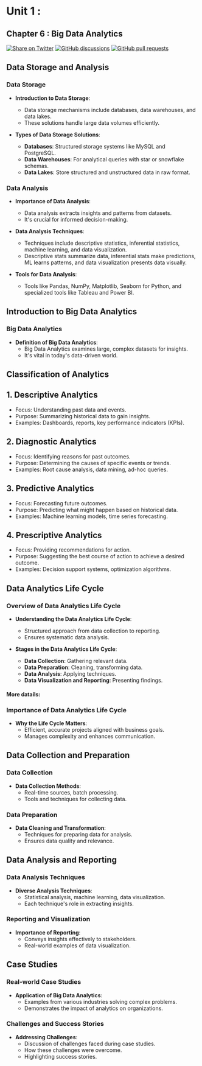 # Unit 1 : 
## Chapter 6 : Big Data Analytics
[![Share on Twitter](https://img.shields.io/badge/-Share%20on%20Twitter-blue?logo=twitter&style=flat-square)](https://twitter.com/intent/tweet?text=https%3A%2F%2Fgithub.com%2Fwhoami-anoint%2FBig-Data-Series)
[![GitHub discussions](https://img.shields.io/github/discussions/whoami-anoint/DevOps)](https://github.com/whoami-anoint/Big-Data-Series/discussions)
[![GitHub pull requests](https://img.shields.io/github/issues-pr/whoami-anoint/DevOps)](https://github.com/whoami-anoint/Big-Data-Series/pulls)

## Data Storage and Analysis

### Data Storage
- **Introduction to Data Storage**:
  - Data storage mechanisms include databases, data warehouses, and data lakes.
  - These solutions handle large data volumes efficiently.

- **Types of Data Storage Solutions**:
  - **Databases**: Structured storage systems like MySQL and PostgreSQL.
  - **Data Warehouses**: For analytical queries with star or snowflake schemas.
  - **Data Lakes**: Store structured and unstructured data in raw format.

### Data Analysis
- **Importance of Data Analysis**:
  - Data analysis extracts insights and patterns from datasets.
  - It's crucial for informed decision-making.

- **Data Analysis Techniques**:
  - Techniques include descriptive statistics, inferential statistics, machine learning, and data visualization.
  - Descriptive stats summarize data, inferential stats make predictions, ML learns patterns, and data visualization presents data visually.

- **Tools for Data Analysis**:
  - Tools like Pandas, NumPy, Matplotlib, Seaborn for Python, and specialized tools like Tableau and Power BI.

## Introduction to Big Data Analytics

### Big Data Analytics
- **Definition of Big Data Analytics**:
  - Big Data Analytics examines large, complex datasets for insights.
  - It's vital in today's data-driven world.

## Classification of Analytics

## 1. Descriptive Analytics

- Focus: Understanding past data and events.
- Purpose: Summarizing historical data to gain insights.
- Examples: Dashboards, reports, key performance indicators (KPIs).

## 2. Diagnostic Analytics

- Focus: Identifying reasons for past outcomes.
- Purpose: Determining the causes of specific events or trends.
- Examples: Root cause analysis, data mining, ad-hoc queries.

## 3. Predictive Analytics

- Focus: Forecasting future outcomes.
- Purpose: Predicting what might happen based on historical data.
- Examples: Machine learning models, time series forecasting.

## 4. Prescriptive Analytics

- Focus: Providing recommendations for action.
- Purpose: Suggesting the best course of action to achieve a desired outcome.
- Examples: Decision support systems, optimization algorithms.

## Data Analytics Life Cycle

### Overview of Data Analytics Life Cycle
- **Understanding the Data Analytics Life Cycle**:
  - Structured approach from data collection to reporting.
  - Ensures systematic data analysis.

- **Stages in the Data Analytics Life Cycle**:
  - **Data Collection**: Gathering relevant data.
  - **Data Preparation**: Cleaning, transforming data.
  - **Data Analysis**: Applying techniques.
  - **Data Visualization and Reporting**: Presenting findings.

#### More datails:

### Importance of Data Analytics Life Cycle
- **Why the Life Cycle Matters**:
  - Efficient, accurate projects aligned with business goals.
  - Manages complexity and enhances communication.

## Data Collection and Preparation

### Data Collection
- **Data Collection Methods**:
  - Real-time sources, batch processing.
  - Tools and techniques for collecting data.

### Data Preparation
- **Data Cleaning and Transformation**:
  - Techniques for preparing data for analysis.
  - Ensures data quality and relevance.

## Data Analysis and Reporting

### Data Analysis Techniques
- **Diverse Analysis Techniques**:
  - Statistical analysis, machine learning, data visualization.
  - Each technique's role in extracting insights.

### Reporting and Visualization
- **Importance of Reporting**:
  - Conveys insights effectively to stakeholders.
  - Real-world examples of data visualization.

## Case Studies

### Real-world Case Studies
- **Application of Big Data Analytics**:
  - Examples from various industries solving complex problems.
  - Demonstrates the impact of analytics on organizations.

### Challenges and Success Stories
- **Addressing Challenges**:
  - Discussion of challenges faced during case studies.
  - How these challenges were overcome.
  - Highlighting success stories.
